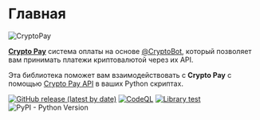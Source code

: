 # Главная
![CryptoPay](https://raw.githubusercontent.com/Foile/crypto-pay-api/24a2c869ddc78d12109319c180764ad055fbe687/media/header.svg)

**[Crypto Pay](http://t.me/CryptoBot/?start=pay)** система оплаты на основе [@CryptoBot](http://t.me/CryptoBot), который позволяет вам принимать платежи криптовалютой через их API.

Эта библиотека поможет вам взаимодействовать с **Crypto Pay** с помощью [Crypto Pay API](https://help.crypt.bot/crypto-pay-api) в ваших Python скриптах.

[![GitHub release (latest by date)](https://img.shields.io/github/v/release/LulzLoL231/pyCryptoPayAPI)](https://github.com/LulzLoL231/pyCryptoPayAPI/releases/latest) [![CodeQL](https://github.com/LulzLoL231/pyCryptoPayAPI/actions/workflows/codeql-analysis.yml/badge.svg)](https://github.com/LulzLoL231/pyCryptoPayAPI/actions/workflows/codeql-analysis.yml) [![Library test](https://github.com/LulzLoL231/pyCryptoPayAPI/actions/workflows/lib-test.yml/badge.svg)](https://github.com/LulzLoL231/pyCryptoPayAPI/actions/workflows/lib-test.yml)
![PyPI - Python Version](https://img.shields.io/pypi/pyversions/pycryptopay-sdk)